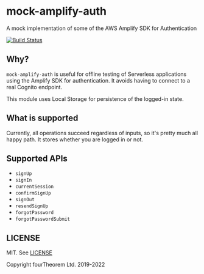 # mock-amplify-auth

A mock implementation of some of the AWS Amplify SDK for Authentication

[![Build Status](https://travis-ci.org/fourTheorem/mock-amplify-auth.svg?branch=master)](https://travis-ci.org/fourTheorem/mock-amplify-auth)

## Why?

`mock-amplify-auth` is useful for offline testing of Serverless applications using the Amplify SDK for authentication. It avoids having to connect to a real Cognito endpoint.

This module uses Local Storage for persistence of the logged-in state.

## What is supported

Currently, all operations succeed regardless of inputs, so it's pretty much all happy path. It stores whether you are logged in or not.

## Supported APIs

- `signUp`
- `signIn`
- `currentSession`
- `confirmSignUp`
- `signOut`
- `resendSignUp`
- `forgotPassword`
- `forgotPasswordSubmit`

## LICENSE

MIT. See [LICENSE](LICENSE)

Copyright fourTheorem Ltd. 2019-2022
